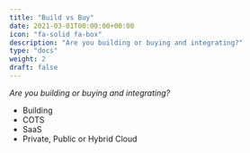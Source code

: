 ```yaml
---
title: "Build vs Buy"
date: 2021-03-01T00:00:00+00:00
icon: "fa-solid fa-box"
description: "Are you building or buying and integrating?"
type: "docs"
weight: 2
draft: false
---
```


_Are you building or buying and integrating?_

- Building
- COTS
- SaaS
- Private, Public or Hybrid Cloud
